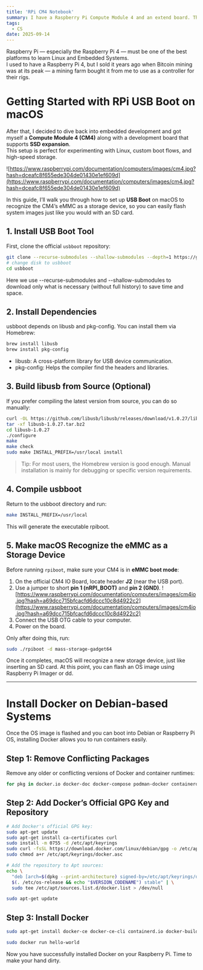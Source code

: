 ```yaml
---
title: 'RPi CM4 Notebook'
summary: I have a Raspberry Pi Compute Module 4 and an extend board. This blog will record how I setup it as a docker server.
tags:
  - CS
date: 2025-09-14
---
```


Raspberry Pi — especially the Raspberry Pi 4 — must be one of the best platforms to learn Linux and Embedded Systems.  
I used to have a Raspberry Pi 4, but I sold it years ago when Bitcoin mining was at its peak — a mining farm bought it from me to use as a controller for their rigs.

# Getting Started with RPi USB Boot on macOS

After that, I decided to dive back into embedded development and got myself a **Compute Module 4 (CM4)** along with a development board that supports **SSD expansion**.  
This setup is perfect for experimenting with Linux, custom boot flows, and high-speed storage.

![https://www.raspberrypi.com/documentation/computers/images/cm4.jpg?hash=dceafc8f655ede304de01430e1ef609d](https://www.raspberrypi.com/documentation/computers/images/cm4.jpg?hash=dceafc8f655ede304de01430e1ef609d)

In this guide, I’ll walk you through how to set up **USB Boot** on macOS to recognize the CM4’s eMMC as a storage device, so you can easily flash system images just like you would with an SD card.

## 1. Install USB Boot Tool

First, clone the official `usbboot` repository:

```bash
git clone --recurse-submodules --shallow-submodules --depth=1 https://github.com/raspberrypi/usbboot
# change disk to usbboot
cd usbboot
```

Here we use --recurse-submodules and --shallow-submodules to download only what is necessary (without full history) to save time and space.

## 2. Install Dependencies

usbboot depends on libusb and pkg-config. You can install them via Homebrew:

```bash
brew install libusb
brew install pkg-config
```

- libusb: A cross-platform library for USB device communication.
- pkg-config: Helps the compiler find the headers and libraries.

## 3. Build libusb from Source (Optional)

If you prefer compiling the latest version from source, you can do so manually:

```bash
curl -OL https://github.com/libusb/libusb/releases/download/v1.0.27/libusb-1.0.27.tar.bz2
tar -xf libusb-1.0.27.tar.bz2
cd libusb-1.0.27
./configure
make
make check
sudo make INSTALL_PREFIX=/usr/local install
```

> Tip: For most users, the Homebrew version is good enough. Manual installation is mainly for debugging or specific version requirements.

## 4. Compile usbboot

Return to the usbboot directory and run:

```bash
make INSTALL_PREFIX=/usr/local
```

This will generate the executable rpiboot.

## 5. Make macOS Recognize the eMMC as a Storage Device

Before running `rpiboot`, make sure your CM4 is in **eMMC boot mode**:

1. On the official CM4 IO Board, locate header **J2** (near the USB port).
2. Use a jumper to short **pin 1 (nRPI_BOOT)** and **pin 2 (GND)**. ![https://www.raspberrypi.com/documentation/computers/images/cm4io.jpg?hash=a69dcc715bfcacfd6dccc10c8d4922c2](https://www.raspberrypi.com/documentation/computers/images/cm4io.jpg?hash=a69dcc715bfcacfd6dccc10c8d4922c2)
3. Connect the USB OTG cable to your computer.
4. Power on the board.

Only after doing this, run:

```bash
sudo ./rpiboot -d mass-storage-gadget64
```

Once it completes, macOS will recognize a new storage device, just like inserting an SD card.
At this point, you can flash an OS image using Raspberry Pi Imager or dd.

---

# Install Docker on Debian-based Systems

Once the OS image is flashed and you can boot into Debian or Raspberry Pi OS, installing Docker allows you to run containers easily.

## Step 1: Remove Conflicting Packages

Remove any older or conflicting versions of Docker and container runtimes:

```bash
for pkg in docker.io docker-doc docker-compose podman-docker containerd runc; do sudo apt-get remove $pkg; done
```

## Step 2: Add Docker’s Official GPG Key and Repository

```bash
# Add Docker's official GPG key:
sudo apt-get update
sudo apt-get install ca-certificates curl
sudo install -m 0755 -d /etc/apt/keyrings
sudo curl -fsSL https://download.docker.com/linux/debian/gpg -o /etc/apt/keyrings/docker.asc
sudo chmod a+r /etc/apt/keyrings/docker.asc

# Add the repository to Apt sources:
echo \
  "deb [arch=$(dpkg --print-architecture) signed-by=/etc/apt/keyrings/docker.asc] https://download.docker.com/linux/debian \
  $(. /etc/os-release && echo "$VERSION_CODENAME") stable" | \
  sudo tee /etc/apt/sources.list.d/docker.list > /dev/null

sudo apt-get update
```

## Step 3: Install Docker

```bash
sudo apt-get install docker-ce docker-ce-cli containerd.io docker-buildx-plugin docker-compose-plugin
```

```bash
sudo docker run hello-world
```

Now you have successfully installed Docker on your Raspberry Pi. Time to make your hand dirty.